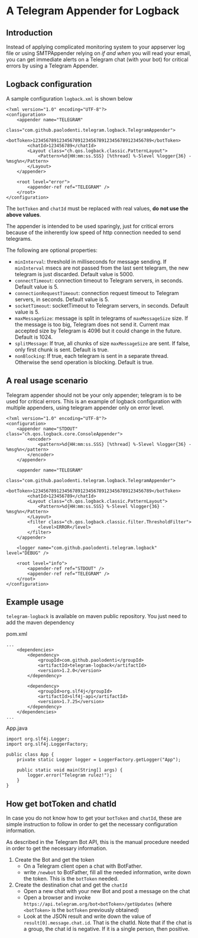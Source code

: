 # A Telegram Appender for Logback #

## Introduction ##
Instead of applying complicated monitoring system to your appserver log file or using SMTPAppender relying on *if and when* you will read your email, you can get immediate alerts on a Telegram chat (with your bot) for critical errors by using a Telegram Appender.

## Logback configuration ##
A sample configuration `logback.xml` is shown below

```
<?xml version="1.0" encoding="UTF-8"?>
<configuration>
	<appender name="TELEGRAM"
		class="com.github.paolodenti.telegram.logback.TelegramAppender">
		<botToken>123456789123456789123456789123456789123456789</botToken>
		<chatId>123456789</chatId>
		<Layout class="ch.qos.logback.classic.PatternLayout">
			<Pattern>%d{HH:mm:ss.SSS} [%thread] %-5level %logger{36} - %msg%n</Pattern>
		</Layout>
	</appender>

	<root level="error">
		<appender-ref ref="TELEGRAM" />
	</root>
</configuration>
```

The `botToken` and `chatId` must be replaced with real values, **do not use the above values**.

The appender is intended to be used sparingly, just for critical errors because of the inherently low speed of http connection needed to send telegrams.

The following are optional properties:

* `minInterval`: threshold in milliseconds for message sending. If `minInterval` msecs are not passed from the last sent telegram, the new telegram is just discarded. Default value is 5000.
* `connectTimeout`: connection timeout to Telegram servers, in seconds. Default value is 5.
* `connectionRequestTimeout`: connection request timeout to Telegram servers, in seconds. Default value is 5.
* `socketTimeout`: socketTimeout to Telegram servers, in seconds. Default value is 5.
* `maxMessageSize`: message is split in telegrams of `maxMessageSize` size. If the message is too big, Telegram does not send it. Current max accepted size by Telegram is 4096 but it could change in the future. Default is 1024.
* `splitMessage`: If true, all chunks of size `maxMessageSize` are sent. If false, only first chunk is sent. Default is true.
* `nonBlocking`: If true, each telegram is sent in a separate thread. Otherwise the send operation is blocking. Default is true.

## A real usage scenario ##
Telegram appender should not be your only appender; telegram is to be used for critical errors.
This is an example of logback configuration with multiple appenders, using telegram appender only on error level.

```
<?xml version="1.0" encoding="UTF-8"?>
<configuration>
	<appender name="STDOUT" class="ch.qos.logback.core.ConsoleAppender">
		<encoder>
			<pattern>%d{HH:mm:ss.SSS} [%thread] %-5level %logger{36} - %msg%n</pattern>
		</encoder>
	</appender>

	<appender name="TELEGRAM"
		class="com.github.paolodenti.telegram.logback.TelegramAppender">
		<botToken>123456789123456789123456789123456789123456789</botToken>
		<chatId>123456789</chatId>
		<Layout class="ch.qos.logback.classic.PatternLayout">
			<Pattern>%d{HH:mm:ss.SSS} %-5level %logger{36} - %msg%n</Pattern>
		</Layout>
		<filter class="ch.qos.logback.classic.filter.ThresholdFilter">
		    <level>ERROR</level>
		</filter>
	</appender>

	<logger name="com.github.paolodenti.telegram.logback" level="DEBUG" />

	<root level="info">
		<appender-ref ref="STDOUT" />
		<appender-ref ref="TELEGRAM" />
	</root>
</configuration>
```

## Example usage ##
`telegram-logback` is available on maven public repository. You just need to add the maven dependency

pom.xml

```
...
	<dependencies>
		<dependency>
			<groupId>com.github.paolodenti</groupId>
			<artifactId>telegram-logback</artifactId>
			<version>1.2.0</version>
		</dependency>

		<dependency>
			<groupId>org.slf4j</groupId>
			<artifactId>slf4j-api</artifactId>
			<version>1.7.25</version>
		</dependency>
	</dependencies>
...
```

App.java

```
import org.slf4j.Logger;
import org.slf4j.LoggerFactory;

public class App {
	private static Logger logger = LoggerFactory.getLogger("App");

	public static void main(String[] args) {
		logger.error("Telegram rulez!");
	}
}

```

## How get botToken and chatId ##
In case you do not know how to get your `botToken` and `chatId`, these are simple instruction to follow in order to get the necessary configuration information.

As described in the Telegram Bot API, this is the manual procedure needed in order to get the necessary information.

1. Create the Bot and get the token
	* On a Telegram client open a chat with BotFather.
	* write `/newbot` to BotFather, fill all the needed information, write down the token. This is the `botToken` needed.
2. Create the destination chat and get the `chatId`
	* Open a new chat with your new Bot and post a message on the chat
	* Open a browser and invoke `https://api.telegram.org/bot<botToken>/getUpdates` (where `<botToken>` is the `botToken` previously obtained)
	* Look at the JSON result and write down the value of `result[0].message.chat.id`. That is the chatId. Note that if the chat is a group, the chat id is negative. If it is a single person, then positive.
